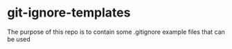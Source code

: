 # git-ignore-templates
The purpose of this repo is to contain some .gitignore example files that can be used

